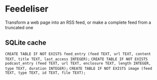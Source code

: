 # Feedeliser
Transform a web page into an RSS feed, or make a complete feed from a truncated one

## SQLite cache
```CREATE TABLE IF NOT EXISTS feed_entry (feed TEXT, url TEXT, content TEXT, title TEXT, last_access INTEGER);```
```CREATE TABLE IF NOT EXISTS podcast_entry (feed TEXT, url TEXT, enclosure TEXT, length INTEGER, type TEXT, duration INTEGER);```
```CREATE TABLE IF NOT EXISTS image (feed TEXT, type TEXT, id TEXT, file TEXT);```
